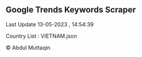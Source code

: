 

## Google Trends Keywords Scraper 
 
Last Update 13-05-2023 , 14:54:39

Country List :
VIETNAM.json



© Abdul Muttaqin 
